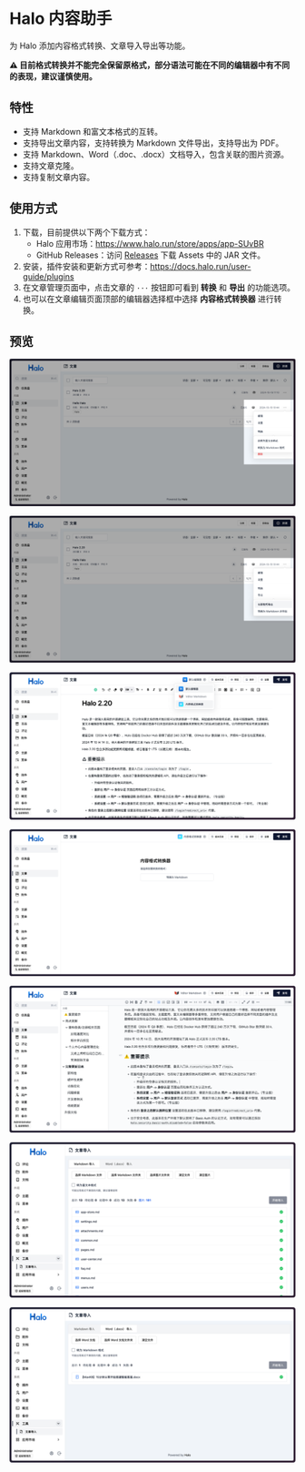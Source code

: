 # Halo 内容助手

为 Halo 添加内容格式转换、文章导入导出等功能。

**⚠️ 目前格式转换并不能完全保留原格式，部分语法可能在不同的编辑器中有不同的表现，建议谨慎使用。**

## 特性

- 支持 Markdown 和富文本格式的互转。
- 支持导出文章内容，支持转换为 Markdown 文件导出，支持导出为 PDF。
- 支持 Markdown、Word（.doc、.docx）文档导入，包含关联的图片资源。
- 支持文章克隆。
- 支持复制文章内容。

## 使用方式

1. 下载，目前提供以下两个下载方式：
    - Halo 应用市场：<https://www.halo.run/store/apps/app-SUvBR>
    - GitHub Releases：访问 [Releases](https://github.com/ruibaby/plugin-content-tools/releases) 下载 Assets 中的 JAR 文件。
2. 安装，插件安装和更新方式可参考：<https://docs.halo.run/user-guide/plugins>
3. 在文章管理页面中，点击文章的 `···` 按钮即可看到 **转换** 和 **导出** 的功能选项。
4. 也可以在文章编辑页面顶部的编辑器选择框中选择 **内容格式转换器** 进行转换。

## 预览

![](./images/plugin-content-tools-preview-1.png)

![](./images/plugin-content-tools-preview-2.png)

![](./images/plugin-content-tools-preview-3.png)

![](./images/plugin-content-tools-preview-4.png)

![](./images/plugin-content-tools-preview-5.png)

![](./images/plugin-content-tools-preview-6.png)

![](./images/plugin-content-tools-preview-7.png)
